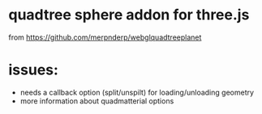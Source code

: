 # quadtree sphere addon for three.js

from https://github.com/merpnderp/webglquadtreeplanet

# issues:
* needs a callback option (split/unspilt) for loading/unloading geometry
* more information about quadmatterial options
